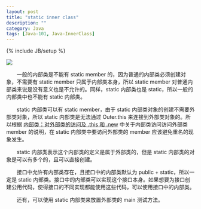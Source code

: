 ```yaml
---
layout: post
title: "static inner class"
description: ""
category: Java
tags: [Java-101, Java-InnerClass]
---
```

{% include JB/setup %}

![](https://t7tptw.bn1304.livefilestore.com/y2pPFxBADT-odssmefgALB16Td2xNL8fTJlfAgJLHvVqv_AqelAocuxgg39sxYaUpne05UmEDFArC17h-5bqM1zQQy6m1gULdaM5fb1i1NQBzI/1.png?psid=1)

　　一般的内部类是不能有 static member 的，因为普通的内部类必须创建对象，不需要有 static member 只属于内部类本身，所以 static member 对普通内部类来说是没有意义也是不允许的。同样，static 内部类也是 static，所以一般的内部类中也不能有 static 内部类。  

　　static 内部类可以有 static member，由于 static 内部类对象的创建不需要外部类对象，所以 static 内部类是无法通过 Outer.this 来连接到外部类对象的。所以根据 [内部类：对外部类的访问及 .this 和 .new](/java/2009/04/05/inner-class-this-and-new/) 中关于内部类访问访问外部类 member 的说明，在 static 内部类中要访问外部类的 member 应该避免重名的现象发生。  

　　static 内部类表示这个内部类的定义是属于外部类的，但是 static 内部类的对象是可以有多个的，且可以直接创建。  

　　接口中允许有内部类存在，且接口中的内部类默认为 public + static，所以一定是 static 内部类。接口中的内部类可以实现这个接口本身。如果想要为接口创建公用代码，使得接口的不同实现都能使用这些代码，可以使用接口中的内部类。  

　　还有，可以使用 static 内部类来放置外部类的 main 测试方法。  